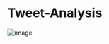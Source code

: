 # Tweet-Analysis
![image](https://user-images.githubusercontent.com/67645083/201830299-3d4a21c8-0360-4397-a688-a7164f842156.png)
